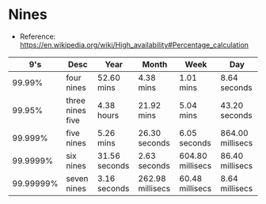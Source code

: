 # Nines

* Reference: https://en.wikipedia.org/wiki/High_availability#Percentage_calculation


| 9's | Desc | Year | Month | Week | Day |
| --- | --- | --- | --- | --- | --- |
| 99.99% | four nines | 52.60 mins | 4.38 mins | 1.01 mins | 8.64 seconds | 
| 99.95% | three nines five | 4.38 hours | 21.92 mins | 5.04 mins | 43.20 seconds | 
| 99.999% | five nines | 5.26 mins | 26.30 seconds | 6.05 seconds | 864.00 millisecs | 
| 99.9999% | six nines | 31.56 seconds | 2.63 seconds | 604.80 millisecs | 86.40 millisecs | 
| 99.99999% | seven nines | 3.16 seconds | 262.98 millisecs | 60.48 millisecs | 8.64 millisecs | 
